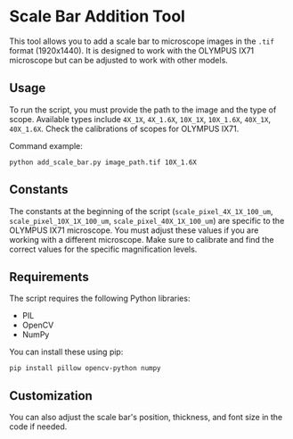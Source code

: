 # Scale Bar Addition Tool

This tool allows you to add a scale bar to microscope images in the `.tif` format (1920x1440). It is designed to work with the OLYMPUS IX71 microscope but can be adjusted to work with other models.

## Usage

To run the script, you must provide the path to the image and the type of scope. Available types include `4X_1X`, `4X_1.6X`, `10X_1X`, `10X_1.6X`, `40X_1X`, `40X_1.6X`. Check the calibrations of scopes for OLYMPUS IX71.

Command example:
```
python add_scale_bar.py image_path.tif 10X_1.6X
```

## Constants

The constants at the beginning of the script (`scale_pixel_4X_1X_100_um`, `scale_pixel_10X_1X_100_um`, `scale_pixel_40X_1X_100_um`) are specific to the OLYMPUS IX71 microscope. You must adjust these values if you are working with a different microscope. Make sure to calibrate and find the correct values for the specific magnification levels.

## Requirements

The script requires the following Python libraries:
- PIL
- OpenCV
- NumPy

You can install these using pip:
```
pip install pillow opencv-python numpy
```

## Customization

You can also adjust the scale bar's position, thickness, and font size in the code if needed.
